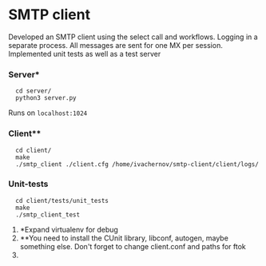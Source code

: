 # SMTP client

Developed an SMTP client using the select call and workflows. Logging in a separate process. All messages are sent for one MX per session. Implemented unit tests as well as a test server

### Server*
```
  cd server/
  python3 server.py
```
Runs on `localhost:1024`

### Client**

```
  cd client/
  make
  ./smtp_client ./client.cfg /home/ivachernov/smtp-client/client/logs/
```

### Unit-tests
```
  cd client/tests/unit_tests
  make
  ./smtp_client_test
```

1. *Expand virtualenv for debug
2. **You need to install the CUnit library, libconf, autogen, maybe something else. Don't forget to change client.conf and paths for ftok
3. 
